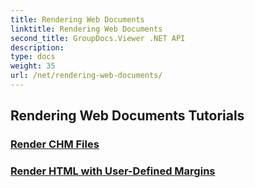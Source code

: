 ```yaml
---
title: Rendering Web Documents
linktitle: Rendering Web Documents
second_title: GroupDocs.Viewer .NET API
description: 
type: docs
weight: 35
url: /net/rendering-web-documents/
---
```


## Rendering Web Documents Tutorials
### [Render CHM Files](./render-chm/)
### [Render HTML with User-Defined Margins](./render-html-margins/)